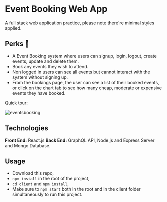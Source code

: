 # Event Booking Web App

A full stack web application practice, please note there're minimal styles applied. 

## Perks 🧙‍

- A Event Booking system where users can signup, login, logout, create events, update and delete them.
- Book any events they wish to attend.
- Non logged in users can see all events but cannot interact with the system without signing up.
- From the bookings page, the user can see a list of their booked events, or click on the chart tab to see how many cheap, moderate or expensive events they have booked. 

Quick tour: 

![eventsbooking](https://user-images.githubusercontent.com/40447526/54247302-a22c4f80-44f5-11e9-8116-e7d2d546133a.gif)


## Technologies

**Front End:** React.js
**Back End:** GraphQL API, Node.js and Express Server and Mongo Database.

## Usage 

- Download this repo,
- `npm install` in the root of the project,
- `cd client` and `npm install`,
- Make sure to `npm start` both in the root and in the client folder simultaneously to run this project. 





